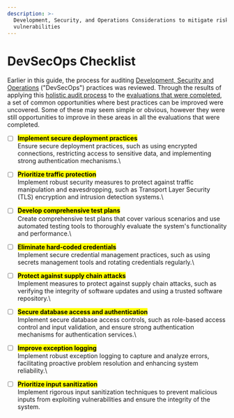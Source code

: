 ```yaml
---
description: >-
  Development, Security, and Operations Considerations to mitigate risks and
  vulnerabilities
---
```


# DevSecOps Checklist

Earlier in this guide, the process for auditing [Development, Security and Operations](../process/audit-components-steps-and-timeline/devsecops.md) ("DevSecOps") practices was reviewed. Through the results of applying this [holistic audit process](../process/holistic-audits-for-ict4d.md) to the [evaluations that were completed](../partners/partner-audits/), a set of common opportunities where best practices can be improved were uncovered. Some of these may seem simple or obvious, however they were still opportunities to improve in these areas in all the evaluations that were completed.

* [ ] <mark style="background-color:yellow;">**Implement secure deployment practices**</mark> \
  Ensure secure deployment practices, such as using encrypted connections, restricting access to sensitive data, and implementing strong authentication mechanisms.\

* [ ] <mark style="background-color:yellow;">**Prioritize traffic protection**</mark>\
  Implement robust security measures to protect against traffic manipulation and eavesdropping, such as Transport Layer Security (TLS) encryption and intrusion detection systems.\

* [ ] <mark style="background-color:yellow;">**Develop comprehensive test plans**</mark>\
  Create comprehensive test plans that cover various scenarios and use automated testing tools to thoroughly evaluate the system's functionality and performance.\

* [ ] <mark style="background-color:yellow;">**Eliminate hard-coded credentials**</mark>\
  Implement secure credential management practices, such as using secrets management tools and rotating credentials regularly.\

* [ ] <mark style="background-color:yellow;">**Protect against supply chain attacks**</mark>\
  Implement measures to protect against supply chain attacks, such as verifying the integrity of software updates and using a trusted software repository.\

* [ ] <mark style="background-color:yellow;">**Secure database access and authentication**</mark>\
  Implement secure database access controls, such as role-based access control and input validation, and ensure strong authentication mechanisms for authentication services.\

* [ ] <mark style="background-color:yellow;">**Improve exception logging**</mark>\
  Implement robust exception logging to capture and analyze errors, facilitating proactive problem resolution and enhancing system reliability.\

* [ ] <mark style="background-color:yellow;">**Prioritize input sanitization**</mark>\
  Implement rigorous input sanitization techniques to prevent malicious inputs from exploiting vulnerabilities and ensure the integrity of the system.
